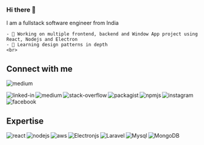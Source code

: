 ### Hi there 👋

  I am a fullstack software engineer from India

    - 🔭 Working on multiple frontend, backend and Window App project using React, Nodejs and Electron
    - 🌱 Learning design patterns in depth
    <br>

## Connect with me

 ![medium](https://img.shields.io/badge/Medium-12100E?link=https://in.linkedin.com/in/lb-madesia-890b021a1&style=for-the-badge&logo=medium&logoColor=white)

  [<img align="left" alt="linked-in" src="[https://img.shields.io/badge/linkedin-%230077B5.svg?&style=for-the-badge&logo=linkedin&logoColor=white](https://img.shields.io/badge/linkedin-%230077B5.svg?&style=for-the-badge&logo=linkedin&logoColor=white)" />]([https://in.linkedin.com/in/lb-madesia-890b021a1](https://in.linkedin.com/in/lb-madesia-890b021a1))

  [<img align="left" alt="medium" src="[https://img.shields.io/badge/medium-%2312100E.svg?&style=for-the-badge&logo=medium&logoColor=white](https://img.shields.io/badge/medium-%2312100E.svg?&style=for-the-badge&logo=medium&logoColor=white)" />]([https://medium.com/@lalbabumadesia2](https://medium.com/@lalbabumadesia2))

  [<img align="left" alt="stack-overflow" src="[https://img.shields.io/badge/stack%20overflow-FE7A16?logo=stack-overflow&logoColor=white&style=for-the-badge](https://img.shields.io/badge/stack%20overflow-FE7A16?logo=stack-overflow&logoColor=white&style=for-the-badge)" />]([https://stackoverflow.com/users/22148493/lb-madesia?tab=profile](https://stackoverflow.com/users/22148493/lb-madesia?tab=profile))


  [<img align="left" alt="packagist" src="[https://img.shields.io/packagist/l/:user/:repo?&style=for-the-badge&logo=medium&logoColor=white](https://img.shields.io/packagist/l/:user/:repo?&style=for-the-badge&logo=medium&logoColor=white)" />]([https://packagist.org/users/lbmadesia/packages/](https://packagist.org/users/lbmadesia/packages/))

  [<img align="left" alt="npmjs" src="[https://img.shields.io/clearlydefined/score/:type/:provider/:namespace/:name/:revision](https://img.shields.io/clearlydefined/score/:type/:provider/:namespace/:name/:revision)" />]([https://www.npmjs.com/~lbmadesia](https://www.npmjs.com/~lbmadesia))

  [<img align="left" alt="instagram" src="[https://img.shields.io/instagram/l/:user/:repo?&style=for-the-badge&logo=medium&logoColor=white](https://img.shields.io/instagram/l/:user/:repo?&style=for-the-badge&logo=medium&logoColor=white)" />]([https://www.instagram.com/lbmadesia](https://www.instagram.com/lbmadesia))

[<img align="left" alt="facebook" src="[https://img.shields.io/badge/facebook-%231877F2.svg?&style=for-the-badge&logo=facebook&logoColor=white](https://img.shields.io/badge/facebook-%231877F2.svg?&style=for-the-badge&logo=facebook&logoColor=white)" />]([https://www.facebook.com/profile.php?id=100012726150335](https://www.facebook.com/profile.php?id=100012726150335))


  

<br>
<br>

## Expertise
  <img align="left" alt="react" src="[https://img.shields.io/badge/react%20-%2320232a.svg?&style=for-the-badge&logo=react&logoColor=%2361DAFB](https://img.shields.io/badge/react%20-%2320232a.svg?&style=for-the-badge&logo=react&logoColor=%2361DAFB)" />

  <img align="left" alt="nodejs" src="[https://img.shields.io/badge/node.js%20-%2343853D.svg?&style=for-the-badge&logo=node.js&logoColor=white](https://img.shields.io/badge/node.js%20-%2343853D.svg?&style=for-the-badge&logo=node.js&logoColor=white)" />

  <img align="left" alt="aws" src="[https://img.shields.io/badge/Amazon%20AWS-%23232F3E?logo=amazon-aws&logoColor=white&style=for-the-badge](https://img.shields.io/badge/Amazon%20AWS-%23232F3E?logo=amazon-aws&logoColor=white&style=for-the-badge)" />

  <img align="left" alt="Electronjs" src="[https://img.shields.io/badge/postgres-%23316192.svg?&style=for-the-badge&logo=postgresql&logoColor=white](https://img.shields.io/badge/postgres-%23316192.svg?&style=for-the-badge&logo=postgresql&logoColor=white)" />

  <img align="left" alt="Laravel" src="[https://img.shields.io/badge/Android-3DDC84?logo=android&logoColor=white&style=for-the-badge](https://img.shields.io/badge/Android-3DDC84?logo=android&logoColor=white&style=for-the-badge)" />

  <img align="left" alt="Mysql" src="[https://img.shields.io/badge/spring%20-%236DB33F.svg?&style=for-the-badge&logo=spring&logoColor=white](https://img.shields.io/badge/spring%20-%236DB33F.svg?&style=for-the-badge&logo=spring&logoColor=white)" />

  <img align="left" alt="MongoDB" src="[https://img.shields.io/badge/spring%20-%236DB33F.svg?&style=for-the-badge&logo=spring&logoColor=white](https://img.shields.io/badge/spring%20-%236DB33F.svg?&style=for-the-badge&logo=spring&logoColor=white)" />

<br>
<br>
